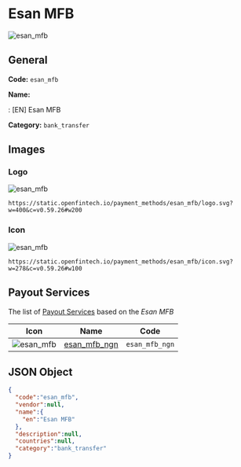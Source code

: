 
# Esan MFB 
![esan_mfb](https://static.openfintech.io/payment_methods/esan_mfb/logo.svg?w=400&c=v0.59.26#w200)  

## General 
**Code:** `esan_mfb` 
 
**Name:** 
 
:	[EN] Esan MFB 
 
**Category:** `bank_transfer` 
 

## Images 

### Logo 
![esan_mfb](https://static.openfintech.io/payment_methods/esan_mfb/logo.svg?w=400&c=v0.59.26#w200)  

```
https://static.openfintech.io/payment_methods/esan_mfb/logo.svg?w=400&c=v0.59.26#w200
```  

### Icon 
![esan_mfb](https://static.openfintech.io/payment_methods/esan_mfb/icon.svg?w=278&c=v0.59.26#w100)  

```
https://static.openfintech.io/payment_methods/esan_mfb/icon.svg?w=278&c=v0.59.26#w100
```  

## Payout Services 
 
The list of [Payout Services](/payout-services/) based on the _Esan MFB_ 

|Icon|Name|Code| 
|:---:|:---:|:---:| 
|![esan_mfb](https://static.openfintech.io/payout_methods/esan_mfb/icon.svg?w=278&c=v0.59.26#w40) |[esan_mfb_ngn](/payout-services/esan_mfb_ngn/)|`esan_mfb_ngn`| 
 

## JSON Object 

```json
{
  "code":"esan_mfb",
  "vendor":null,
  "name":{
    "en":"Esan MFB"
  },
  "description":null,
  "countries":null,
  "category":"bank_transfer"
}
```  
